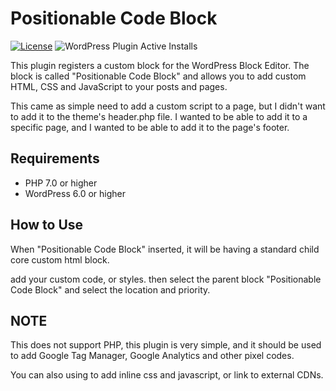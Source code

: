 # Positionable Code Block

[![License](https://img.shields.io/badge/license-GPL--2.0%2B-green.svg)](https://github.com/ali-awwad/block-editor-custom-code/blob/main/LICENSE.txt) ![WordPress Plugin Active Installs](https://img.shields.io/wordpress/plugin/installs/positionable-code-block?color=%23007cba&label=Active%20Installs&logo=wordpress&style=flat-square)

This plugin registers a custom block for the WordPress Block Editor. The block is called "Positionable Code Block" and allows you to add custom HTML, CSS and JavaScript to your posts and pages.

This came as simple need to add a custom script to a page, but I didn't want to add it to the theme's header.php file. I wanted to be able to add it to a specific page, and I wanted to be able to add it to the page's footer.

## Requirements

- PHP 7.0 or higher
- WordPress 6.0 or higher

## How to Use

When "Positionable Code Block" inserted, it will be having a standard child core custom html block.

add your custom code, or styles. then select the parent block "Positionable Code Block" and select the location and priority.

## NOTE

This does not support PHP, this plugin is very simple, and it should be used to add Google Tag Manager, Google Analytics and other pixel codes.

You can also using to add inline css and javascript, or link to external CDNs.

